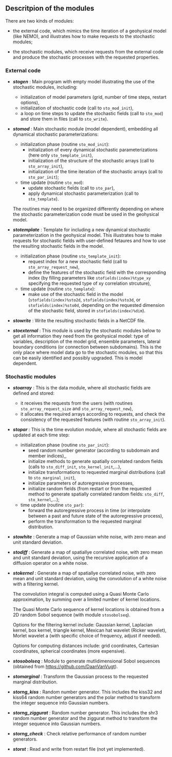 ## Descritpion of the modules

There are two kinds of modules:

- the external code, which mimics the time iteration of a geohysical model (like NEMO),
and illustrates how to make requests to the stochastic modules;

- the stochastic modules, which receive requests from the external code
and produce the stochastic processes with the requested properties.

### External code

- **_stogen_** :
    Main program with empty model illustrating the use of the stochastic modules, including:
    - initialization of model parameters (grid, number of time steps, restart options),
    - initialization of stochastic code (call to `sto_mod_init`),
    - a loop on time steps to update the stochastic fields (call to `sto_mod`)
      and store them in files (call to `sto_write`).

- **_stomod_** :
    Main stochastic module (model dependent),
    embedding all dynamical stochastic parameterizations:
    - initialization phase (routine `sto_mod_init`):
      - initialization of every dynamical stochastic parameterizations (here only `sto_template_init`),
      - initialization of the structure of the stochastic arrays (call to `sto_array_init`),
      - initialization of the time iteration of the stochastic arrays (call to `sto_par_init`);
    - time update (routine `sto_mod`):
      - update stochastic fields (call to `sto_par`),
      - apply dynamical stochastic parameterization (call to `sto_template`).

    The routines may need to be organized differently depending on
    where the stochastic parameterization code must be used in the geohysical model.
    
- **_stotemplate_** :
    Template for including a new dynamical stochastic parameterization in the geohysical model.
    This illustrates how to make requests for stochastic fields with user-defined fetaures
    and how to use the resulting stochastic fields in the model.
    - initialization phase (routine `sto_template_init`):
      - request index for a new stochastic field (call to `sto_array_request_new`),
      - define the features of the stochastic field with the corresponding index
        (by filling parameters like `stofields(index)%type_xy` specifying
	the requested type of xy correlation strcuture),
    - time update (routine `sto_template`):
      - make use of the stochastic field in the model (`stofields(index)%sto2d`,
        `stofields(index)%sto3d`, or `stofields(index)%sto0d`, depending on the requested
	dimension of the stochastic field, stored in `stofields(index)%dim`).

- **_stowrite_** :
    Write the resulting stochastic fields in a NetCDF file.

- **_stoexternal_** :
    This module is used by the stochastic modules below to get all information
    they need from the geohysical model: type of variables, description of the model grid,
    ensemble parameters, lateral boundary conditions (or connection between subdomains).
    This is the only place where model data go to the stochastic modules,
    so that this can be easily identified and possibly upgraded. This is model dependent.

### Stochastic modules

- **_stoarray_** :
    This is the data module, where all stochastic fields are defined and stored:
    - it receives the requests from the users
      (with routines `sto_array_request_size` and `sto_array_request_new`),
    - it allocates the required arrays according to requests,
      and check the consistency of the requested features
      (with routine `sto_array_init`).

- **_stopar_** :
    This is the time evolution module, where all stochastic fields are updated at each time step:
    - initialization phase (routine `sto_par_init`):
      - seed random number generator (according to subdomain and member indices),,
      - initialize methods to generate spatially correlated random fields
        (calls to `sto_diff_init`, `sto_kernel_init`,...),
      - initialize transformations to requested marginal distributions
        (call to `sto_marginal_init`),
      - initialize parameters of autoregressive processes,
      - initialize random fields (from restart or from the requested method
        to generate spatially correlated random fields: `sto_diff`, `sto_kernel`,...);
    - time update (routine `sto_par`):
      - forward the autoregressive process in time  (or
        interpolate between a past and future state of the autoregressive process),
      - perform the transformation to the requested marginal distribution.

- **_stowhite_** :
    Generate a map of Gaussian white noise, with zero mean and unit standard deviation.

- **_stodiff_** :
    Generate a map of spatiallye correlated noise, with zero mean and unit standard deviation,
    using the recursive application of a diffusion operator on a white noise.

- **_stokernel_** :
    Generate a map of spatiallye correlated noise, with zero mean and unit standard deviation,
    using the convolution of a white noise with a filtering kernel.

    The convolution integral is computed using a Quasi Monte Carlo approximation,
    by summing over a limited number of kernel locations.

    The Quasi Monte Carlo sequence of kernel locations
    is obtained from a 2D random Sobol sequence (with module `stosobolseq`).

    Options for the filtering kernel include: Gaussian kernel, Laplacian kernel,
    box kernel, triangle kernel, Mexican hat wavelet (Ricker wavelet),
    Morlet wavelet a (with specific choice of frequency, adjust if needed).

    Options for computing distances include: grid coordinates, Cartesian coordinates,
    spherical coordinates (more expensive).

- **_stosobolseq_** :
    Module to generate mutlidimensional Sobol sequences
    (obtained from https://github.com/DaanVanVugt).

- **_stomarginal_** :
    Transform the Gaussian process to the requested marginal distribution.

- **_storng_kiss_** :
    Random number generator. This includes the kiss32 and kiss64 random number generators
    and the polar method to transform the integer sequence into Gaussian numbers.

- **_storng_ziggurat_** :
    Random number generator. This includes the shr3 random number generator
    and the ziggurat method to transform the integer sequence into Gaussian numbers.

- **_storng_check_** :
    Check relative performance of random number generators.

- **_storst_** :
    Read and write from restart file (not yet implemented).
